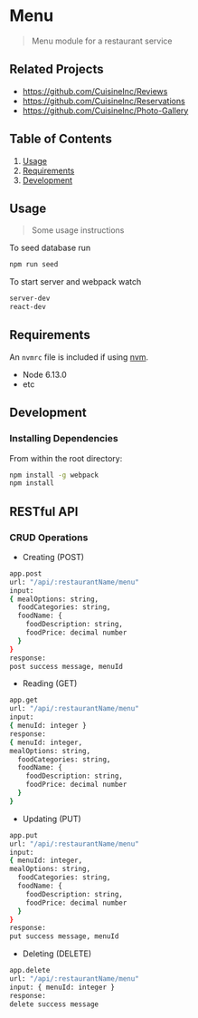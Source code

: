 # Menu

> Menu module for a restaurant service

## Related Projects

  - https://github.com/CuisineInc/Reviews
  - https://github.com/CuisineInc/Reservations
  - https://github.com/CuisineInc/Photo-Gallery

## Table of Contents

1. [Usage](#Usage)
1. [Requirements](#requirements)
1. [Development](#development)

## Usage

> Some usage instructions

To seed database run
```sh
npm run seed
```

To start server and webpack watch
```sh
server-dev
react-dev
```

## Requirements

An `nvmrc` file is included if using [nvm](https://github.com/creationix/nvm).

- Node 6.13.0
- etc

## Development

### Installing Dependencies

From within the root directory:

```sh
npm install -g webpack
npm install
```

## RESTful API

### CRUD Operations
- Creating (POST)
```sh
app.post
url: "/api/:restaurantName/menu"
input:
{ mealOptions: string,
  foodCategories: string,
  foodName: {
    foodDescription: string,
    foodPrice: decimal number
  }
}
response:
post success message, menuId
```
- Reading (GET)
```sh
app.get
url: "/api/:restaurantName/menu"
input:
{ menuId: integer }
response:
{ menuId: integer,
mealOptions: string,
  foodCategories: string,
  foodName: {
    foodDescription: string,
    foodPrice: decimal number
  }
}
```
- Updating (PUT)
```sh
app.put
url: "/api/:restaurantName/menu"
input:
{ menuId: integer,
mealOptions: string,
  foodCategories: string,
  foodName: {
    foodDescription: string,
    foodPrice: decimal number
  }
}
response:
put success message, menuId

```
- Deleting (DELETE)
```sh
app.delete
url: "/api/:restaurantName/menu"
input: { menuId: integer }
response:
delete success message
```